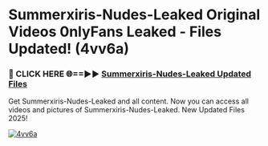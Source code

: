 # Summerxiris-Nudes-Leaked Original Videos 0nlyFans Leaked - Files Updated! (4vv6a)

<h3>🔴 CLICK HERE 🌐==►► <a href="https://tinyurl.com/yc6ubb5a" rel="nofollow">Summerxiris-Nudes-Leaked Updated Files</a></h3>

Get Summerxiris-Nudes-Leaked and all content. Now you can access all videos and pictures of Summerxiris-Nudes-Leaked. New Updated Files 2025!

[![4vv6a](https://i.imgur.com/7eu0CRL.gif)](https://tinyurl.com/yc6ubb5a)
